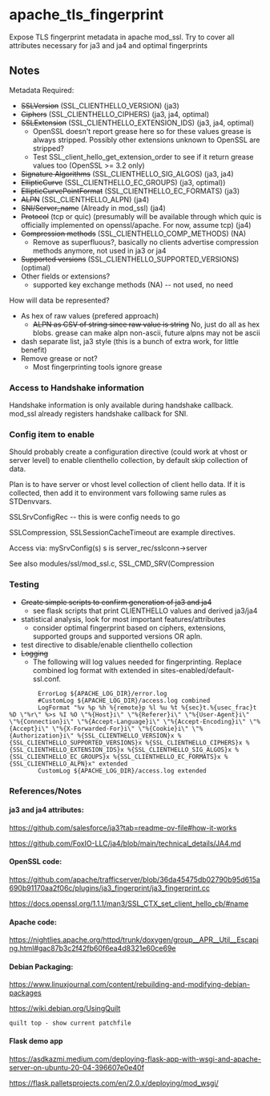 # apache_tls_fingerprint
Expose TLS fingerprint metadata in apache mod_ssl. Try to cover all attributes necessary for ja3 and ja4 and optimal fingerprints

## Notes

Metadata Required:

  - ~~SSLVersion~~ (SSL_CLIENTHELLO_VERSION) (ja3)
  - ~~Ciphers~~ (SSL_CLIENTHELLO_CIPHERS) (ja3, ja4, optimal)
  - ~~SSLExtension~~ (SSL_CLIENTHELLO_EXTENSION_IDS) (ja3, ja4, optimal)
    - OpenSSL doesn't report grease here so for these values grease is always stripped. Possibly other extensions unknown to OpenSSL are stripped?
    - Test SSL_client_hello_get_extension_order to see if it return grease values too (OpenSSL >= 3.2 only)
  - ~~Signature Algorithms~~ (SSL_CLIENTHELLO_SIG_ALGOS) (ja3, ja4)
  - ~~EllipticCurve~~ (SSL_CLIENTHELLO_EC_GROUPS) (ja3, optimal))
  - ~~EllipticCurvePointFormat~~ (SSL_CLIENTHELLO_EC_FORMATS) (ja3)
  - ~~ALPN~~ (SSL_CLIENTHELLO_ALPN) (ja4)
  - ~~SNI/Server_name~~ (Already in mod_ssl) (ja4)
  - ~~Protocol~~ (tcp or quic) (presumably will be available through which quic is officially implemented on openssl/apache. For now, assume tcp) (ja4)
  - ~~Compression methods~~ (SSL_CLIENTHELLO_COMP_METHODS) (NA)
    - Remove as superfluous?, basically no clients advertise compression methods anymore, not used in ja3 or ja4 
  - ~~Supported versions~~ (SSL_CLIENTHELLO_SUPPORTED_VERSIONS) (optimal)
  - Other fields or extensions?
    - supported key exchange methods (NA) -- not used, no need
  

How will data be represented? 
  - As hex of raw values (prefered approach)
    - ~~ALPN as CSV of string since raw value is string~~ No, just do all as hex blobs. grease can make alpn non-ascii, future alpns may not be ascii
  - dash separate list, ja3 style (this is a bunch of extra work, for little benefit)
  - Remove grease or not?
    - Most fingerprinting tools ignore grease

### Access to Handshake information

Handshake information is only available during handshake callback. mod_ssl already registers handshake callback for SNI.

### Config item to enable

Should probably create a configuration directive (could work at vhost or server level) to enable clienthello collection, by default skip collection of data.

Plan is to have server or vhost level collection of client hello data. If it is collected, then add it to environment vars following same rules as STDenvvars.

SSLSrvConfigRec -- this is were config needs to go

SSLCompression, SSLSessionCacheTimeout are example directives.

Access via: mySrvConfig(s) s is server_rec/sslconn->server

See also modules/ssl/mod_ssl.c,  SSL_CMD_SRV(Compression

### Testing

 - ~~Create simple scripts to confirm generation of ja3 and ja4~~
   -  see flask scripts that print CLIENTHELLO values and derived ja3/ja4
 - statistical analysis, look for most important features/attributes
   - consider optimal fingerprint based on ciphers, extensions, supported groups and supported versions OR apln. 
 - test directive to disable/enable clienthello collection
 - ~~Logging~~
   - The following will log values needed for fingerprinting. Replace combined log format with extended in sites-enabled/default-ssl.conf.

```
        ErrorLog ${APACHE_LOG_DIR}/error.log
        #CustomLog ${APACHE_LOG_DIR}/access.log combined
        LogFormat "%v %p %h %{remote}p %l %u %t %{sec}t.%{usec_frac}t %D \"%r\" %>s %I %O \"%{Host}i\" \"%{Referer}i\" \"%{User-Agent}i\" \"%{Connection}i\" \"%{Accept-Language}i\" \"%{Accept-Encoding}i\" \"%{Accept}i\" \"%{X-Forwarded-For}i\" \"%{Cookie}i\" \"%{Authorization}i\" %{SSL_CLIENTHELLO_VERSION}x %{SSL_CLIENTHELLO_SUPPORTED_VERSIONS}x %{SSL_CLIENTHELLO_CIPHERS}x %{SSL_CLIENTHELLO_EXTENSION_IDS}x %{SSL_CLIENTHELLO_SIG_ALGOS}x %{SSL_CLIENTHELLO_EC_GROUPS}x %{SSL_CLIENTHELLO_EC_FORMATS}x %{SSL_CLIENTHELLO_ALPN}x" extended
        CustomLog ${APACHE_LOG_DIR}/access.log extended
```

### References/Notes

#### ja3 and ja4 attributes:

https://github.com/salesforce/ja3?tab=readme-ov-file#how-it-works

https://github.com/FoxIO-LLC/ja4/blob/main/technical_details/JA4.md

#### OpenSSL code:

https://github.com/apache/trafficserver/blob/36da45475db02790b95d615a690b91170aa2f06c/plugins/ja3_fingerprint/ja3_fingerprint.cc

https://docs.openssl.org/1.1.1/man3/SSL_CTX_set_client_hello_cb/#name

#### Apache code:

https://nightlies.apache.org/httpd/trunk/doxygen/group__APR__Util__Escaping.html#gac87b3c2f42fb60f6ea4d8321e60ce69e

#### Debian Packaging:

https://www.linuxjournal.com/content/rebuilding-and-modifying-debian-packages

https://wiki.debian.org/UsingQuilt
```
quilt top - show current patchfile
```
#### Flask demo app

https://asdkazmi.medium.com/deploying-flask-app-with-wsgi-and-apache-server-on-ubuntu-20-04-396607e0e40f

https://flask.palletsprojects.com/en/2.0.x/deploying/mod_wsgi/

